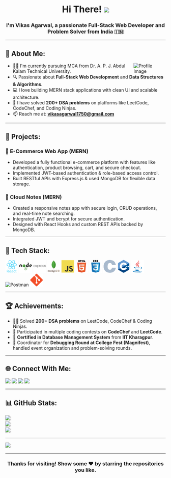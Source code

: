 <h1 align="center">Hi There! <img src="https://media.tenor.com/images/f580b40a349dcb2d7cb93573e2329061/tenor.gif" width="50"/></h1>
<h3 align="center">I'm Vikas Agarwal, a passionate Full-Stack Web Developer and Problem Solver from India 🇮🇳</h3>

---

## 💫 About Me:

<img src="https://avatars.githubusercontent.com/u/95030018?v=4" alt="Profile Image" width="20%" align="right" />

- 👨‍🎓 I'm currently pursuing MCA from Dr. A. P. J. Abdul Kalam Technical University.
- 🔍 Passionate about **Full-Stack Web Development** and **Data Structures & Algorithms**.
- 💻 I love building MERN stack applications with clean UI and scalable architecture.
- 🧠 I have solved **200+ DSA problems** on platforms like LeetCode, CodeChef, and Coding Ninjas.
- 📫 Reach me at: **vikasagarwal1750@gmail.com**

---

## 🚀 Projects:

### 🛒 E-Commerce Web App (MERN)
- Developed a fully functional e-commerce platform with features like authentication, product browsing, cart, and secure checkout.
- Implemented JWT-based authentication & role-based access control.
- Built RESTful APIs with Express.js & used MongoDB for flexible data storage.

### 📝 Cloud Notes (MERN)
- Created a responsive notes app with secure login, CRUD operations, and real-time note searching.
- Integrated JWT and bcrypt for secure authentication.
- Designed with React Hooks and custom REST APIs backed by MongoDB.

---

## 🧰 Tech Stack:

<p align="left">
  <img src="https://raw.githubusercontent.com/devicons/devicon/master/icons/react/react-original-wordmark.svg" alt="React" width="40" height="40"/> 
  <img src="https://raw.githubusercontent.com/devicons/devicon/master/icons/nodejs/nodejs-original-wordmark.svg" alt="Node.js" width="40" height="40"/> 
  <img src="https://raw.githubusercontent.com/devicons/devicon/master/icons/express/express-original-wordmark.svg" alt="Express.js" width="40" height="40"/> 
  <img src="https://raw.githubusercontent.com/devicons/devicon/master/icons/mongodb/mongodb-original-wordmark.svg" alt="MongoDB" width="40" height="40"/> 
  <img src="https://raw.githubusercontent.com/devicons/devicon/master/icons/javascript/javascript-original.svg" alt="JavaScript" width="40" height="40"/> 
  <img src="https://raw.githubusercontent.com/devicons/devicon/master/icons/html5/html5-original-wordmark.svg" alt="HTML" width="40" height="40"/>
  <img src="https://raw.githubusercontent.com/devicons/devicon/master/icons/css3/css3-original-wordmark.svg" alt="CSS" width="40" height="40"/>
  <img src="https://raw.githubusercontent.com/devicons/devicon/master/icons/c/c-original.svg" alt="C" width="40" height="40"/>
  <img src="https://raw.githubusercontent.com/devicons/devicon/master/icons/cplusplus/cplusplus-original.svg" alt="C++" width="40" height="40"/>
  <img src="https://raw.githubusercontent.com/devicons/devicon/master/icons/java/java-original.svg" alt="Java" width="40" height="40"/>
  <img src="https://www.vectorlogo.zone/logos/getpostman/getpostman-icon.svg" alt="Postman" width="40" height="40"/>
  <img src="https://raw.githubusercontent.com/devicons/devicon/master/icons/git/git-original.svg" alt="Git" width="40" height="40"/>
</p>

---

## 🏆 Achievements:

- 👨‍💻 Solved **200+ DSA problems** on LeetCode, CodeChef & Coding Ninjas.
- 🧠 Participated in multiple coding contests on **CodeChef** and **LeetCode**.
- 📜 **Certified in Database Management System** from **IIT Kharagpur**.
- 🎯 Coordinator for **Debugging Round at College Fest (Magnifest)**, handled event organization and problem-solving rounds.

---

## 🌐 Connect With Me:

<p align="left">
<a href="mailto:vikasagarwal1750@gmail.com"><img src="https://img.shields.io/badge/Gmail-D14836?style=for-the-badge&logo=gmail&logoColor=white" /></a>
<a href="https://www.linkedin.com/in/vikas-agarwal-abb836277/"><img src="https://img.shields.io/badge/LinkedIn-0A66C2?style=for-the-badge&logo=linkedin&logoColor=white" /></a>
<a href="https://github.com/vikas-agarwal-1"><img src="https://img.shields.io/badge/GitHub-100000?style=for-the-badge&logo=github&logoColor=white" /></a>
<a href="https://leetcode.com/u/agarwalvikas175/"><img src="https://img.shields.io/badge/LeetCode-FFA116?style=for-the-badge&logo=leetcode&logoColor=black" /></a>
</p>

---

## 📊 GitHub Stats:

![](https://github-readme-stats.vercel.app/api?username=vikas-agarwal-1&theme=dark&hide_border=false&include_all_commits=true&count_private=true)<br/>
![](https://github-readme-streak-stats.herokuapp.com/?user=vikas-agarwal-1&theme=dark&hide_border=false)<br/>
![](https://github-readme-stats.vercel.app/api/top-langs/?username=vikas-agarwal-1&theme=dark&hide_border=false&layout=compact)

---

[![](https://visitcount.itsvg.in/api?id=vikas-agarwal-1&icon=2&color=6)](https://visitcount.itsvg.in)

---

<h3 align="center">Thanks for visiting! Show some ❤ by starring the repositories you like.</h3>
